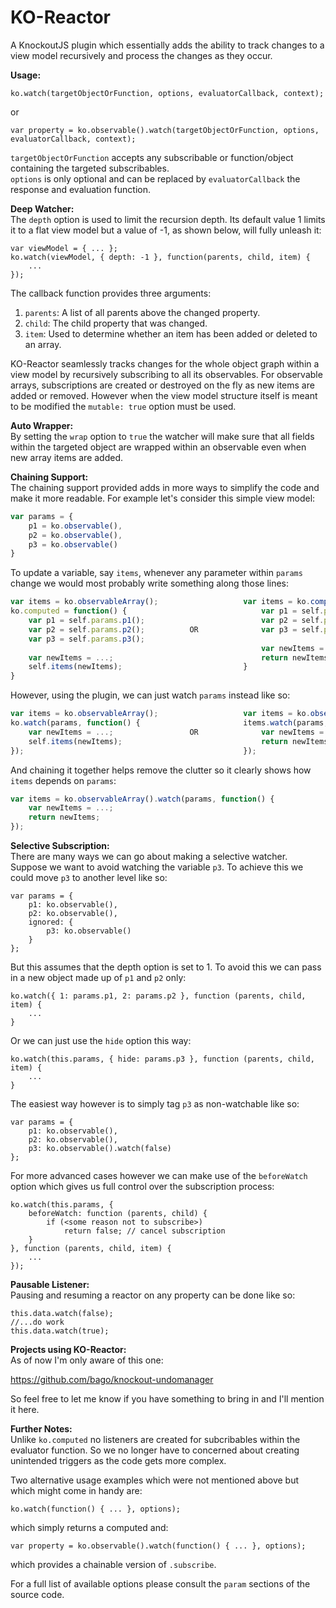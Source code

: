 KO-Reactor
===========

A KnockoutJS plugin which essentially adds the ability to track changes to a view model recursively and process the changes as they occur.

<b>Usage:</b>

    ko.watch(targetObjectOrFunction, options, evaluatorCallback, context);

or

    var property = ko.observable().watch(targetObjectOrFunction, options, evaluatorCallback, context);


```targetObjectOrFunction``` accepts any subscribable or function/object containing the targeted subscribables.<br/>
```options``` is only optional and can be replaced by ```evaluatorCallback``` the response and evaluation function.

<b>Deep Watcher:</b><br/>
The ```depth``` option is used to limit the recursion depth. Its default value 1 limits it to a flat view model but a value of -1, as shown below, will fully unleash it:

	var viewModel = { ... };
	ko.watch(viewModel, { depth: -1 }, function(parents, child, item) {
		...
	});
	
The callback function provides three arguments:<br/>
1. ```parents```: A list of all parents above the changed property.<br/>
2. ```child```: The child property that was changed.<br/>
3. ```item```: Used to determine whether an item has been added or deleted to an array.

KO-Reactor seamlessly tracks changes for the whole object graph within a view model by recursively subscribing to all its observables. 
For observable arrays, subscriptions are created or destroyed on the fly as new items are added or removed. However when the view model structure itself is meant to be modified the ```mutable: true``` option must be used.

<b>Auto Wrapper:</b><br/>
By setting the ```wrap``` option to ```true``` the watcher will make sure that all fields within the targeted object are wrapped within an observable
even when new array items are added.

<b>Chaining Support:</b><br/>
The chaining support provided adds in more ways to simplify the code and make it more readable. For example let's consider this simple view model:
```js
var params = {
    p1 = ko.observable(),
    p2 = ko.observable(),
    p3 = ko.observable()
}
```
To update a variable, say ```items```, whenever any parameter within ```params``` change we would most probably write something along those lines:
```js
var items = ko.observableArray();      	 	        var items = ko.computed(function() {
ko.computed = function() {             	    	        var p1 = self.params.p1();
    var p1 = self.params.p1();         	    	        var p2 = self.params.p2();
    var p2 = self.params.p2();         	OR	            var p3 = self.params.p3();
    var p3 = self.params.p3();         	         
														var newItems = ...;
    var newItems = ...;                     	        return newItems;
    self.items(newItems);               	        }
}                                       
```
However, using the plugin, we can just watch ```params``` instead like so:
```js
var items = ko.observableArray();         	    	var items = ko.observableArray();
ko.watch(params, function() {              		    items.watch(params, function() {    
    var newItems = ...;                 OR   	    	var newItems = ...;                 
    self.items(newItems);                   	        return newItems;                    
});                                       	      	}); 
```
And chaining it together helps remove the clutter so it clearly shows how ```items``` depends on ```params```:
```js
var items = ko.observableArray().watch(params, function() {
    var newItems = ...;
    return newItems;    
});    
```

<b>Selective Subscription:</b><br/>
There are many ways we can go about making a selective watcher. Suppose we want to avoid watching the variable ```p3```. 
To achieve this we could move ```p3``` to another level like so:

    var params = {
        p1: ko.observable(),
        p2: ko.observable(),
        ignored: {
            p3: ko.observable() 
        }
    };

But this assumes that the depth option is set to 1. To avoid this we can pass in a new object made up of ```p1``` and ```p2``` only:

    ko.watch({ 1: params.p1, 2: params.p2 }, function (parents, child, item) {
        ...
    }

Or we can just use the ```hide``` option this way:

    ko.watch(this.params, { hide: params.p3 }, function (parents, child, item) {
        ...
    }

The easiest way however is to simply tag ```p3``` as non-watchable like so:

    var params = {
        p1: ko.observable(),
        p2: ko.observable(),
        p3: ko.observable().watch(false) 
    };

For more advanced cases however we can make use of the ```beforeWatch``` option which gives us full control over the subscription process:

    ko.watch(this.params, {
        beforeWatch: function (parents, child) {
            if (<some reason not to subscribe>)
                return false; // cancel subscription
        }
    }, function (parents, child, item) {
		...
    });

<b>Pausable Listener:</b><br/>
Pausing and resuming a reactor on any property can be done like so:

    this.data.watch(false);
    //...do work
    this.data.watch(true);

<b>Projects using KO-Reactor:</b><br/>
As of now I'm only aware of this one:

https://github.com/bago/knockout-undomanager

So feel free to let me know if you have something to bring in and I'll mention it here.

<b>Further Notes:</b><br/>
Unlike ```ko.computed``` no listeners are created for subcribables within the evaluator function. 
So we no longer have to concerned about creating unintended triggers as the code gets more complex.

Two alternative usage examples which were not mentioned above but which might come in handy are:

	ko.watch(function() { ... }, options);

which simply returns a computed and:

	var property = ko.observable().watch(function() { ... }, options);

which provides a chainable version of ```.subscribe```.


For a full list of available options please consult the ```param``` sections of the source code.
